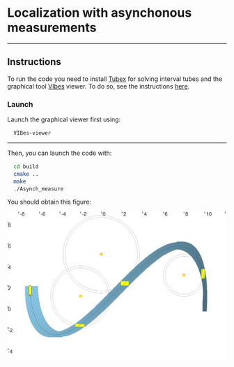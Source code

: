# Localization with asynchonous measurements
---

## Instructions

To run the code you need to install  [Tubex](http://simon-rohou.fr/research/tubex-lib/doc/index.html) for solving interval tubes and the graphical tool  [VIbes](http://simon-rohou.fr/research/tubex-lib/doc/install/01-installation.html#graphical-tools) viewer.  To do so, see the instructions [here](https://github.com/jad-rabehi/Constraint-programming#instructions).



### Launch

Launch the graphical viewer first using:
```bash
  VIBes-viewer
```
---
Then, you can launch the code with:
```bash
  cd build
  cmake ..
  make
  ./Asynch_measure
```



You should obtain this figure:


<img src="images/image1.png">

 




 



